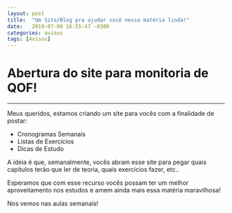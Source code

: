```yaml
---
layout: post
title:  "Um Site/Blog pra ajudar você nessa matéria linda!"
date:   2019-07-09 16:55:47 -0300
categories: avisos
tags: [Avisos]
---
```


# Abertura do site para monitoria de QOF!

---

Meus queridos, estamos criando um site para vocês com a finalidade de postar:

 * Cronogramas Semanais
 * Listas de Exercícios
 * Dicas de Estudo

A ideia é que, semanalmente, vocês abram esse site para pegar quais capítulos terão que ler de teoria, quais exercícios fazer, etc.. 

Esperamos que com esse recurso vocês possam ter um melhor aproveitamento nos estudos e amem ainda mais essa matéria maravilhosa!

Nos vemos nas aulas semanais!

